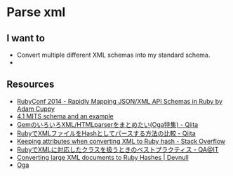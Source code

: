 # Parse xml

## I want to
- Convert multiple different XML schemas into my standard schema.
-

## Resources
- [RubyConf 2014 - Rapidly Mapping JSON/XML API Schemas in Ruby by Adam Cuppy](
https://www.youtube.com/watch?v=1K0Pt0o9F7w)
- [4.1 MITS schema and an example](http://www.nmhc.org/content.aspx?id=8779)
- [GemのいろいろXML/HTMLparserをまとめたい(Oga特集) - Qiita](http://qiita.com/gravitonMain/items/720f441713b1378fe55c#3-7)
- [RubyでXMLファイルをHashとしてパースする方法の比較 - Qiita](http://qiita.com/tamano/items/4a6ea57bdb182a0bccce)
- [Keeping attributes when converting XML to Ruby hash - Stack Overflow](http://stackoverflow.com/questions/19309465/keeping-attributes-when-converting-xml-to-ruby-hash)
- [RubyでXMLに対応したクラスを扱うときのベストプラクティス - QA@IT](http://qa.atmarkit.co.jp/q/3447)
- [Converting large XML documents to Ruby Hashes | Devnull](http://devnull.absolventa.de/2014/03/18/converting-large-xml-documents-to-ruby-hashes/)
- [Oga](https://github.com/YorickPeterse/oga)
